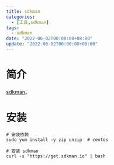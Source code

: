 ```yaml
---
title: sdkman
categories: 
  - [工具,sdkman]
tags:
  - sdkman
date: "2022-06-02T00:00:00+08:00"
update: "2022-06-02T00:00:00+08:00"
---
```


# 简介

[sdkman](https://sdkman.io/)。

# 安装

```shell
# 安装依赖
sudo yum install -y zip unzip  # centos

# 安装 sdkman
curl -s "https://get.sdkman.io" | bash
```

